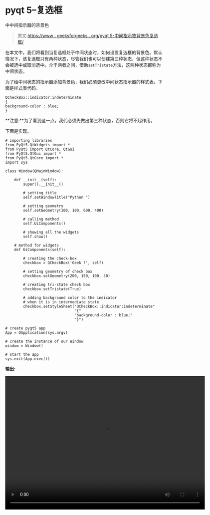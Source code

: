 # pyqt 5–复选框

中中间指示器的背景色

> 原文:[https://www . geeksforgeeks . org/pyqt 5-中间指示物背景色复选框/](https://www.geeksforgeeks.org/pyqt5-background-color-of-intermediate-indicator-in-check-box/)

在本文中，我们将看到当复选框处于中间状态时，如何设置复选框的背景色。默认情况下，该复选框只有两种状态，尽管我们也可以创建第三种状态，但这种状态不会被选中或取消选中。介于两者之间，借助`setTristate`方法，这两种状态都称为中间状态。

为了给中间状态的指示器添加背景色，我们必须更改中间状态指示器的样式表。下面是样式表代码。

```
QCheckBox::indicator:indeterminate
{
background-color : blue;
}

```

**注意:**为了看到这一点，我们必须先做出第三种状态，否则它将不起作用。

下面是实现。

```
# importing libraries
from PyQt5.QtWidgets import * 
from PyQt5 import QtCore, QtGui
from PyQt5.QtGui import * 
from PyQt5.QtCore import * 
import sys

class Window(QMainWindow):

    def __init__(self):
        super().__init__()

        # setting title
        self.setWindowTitle("Python ")

        # setting geometry
        self.setGeometry(100, 100, 600, 400)

        # calling method
        self.UiComponents()

        # showing all the widgets
        self.show()

    # method for widgets
    def UiComponents(self):

        # creating the check-box
        checkbox = QCheckBox('Geek ?', self)

        # setting geometry of check box
        checkbox.setGeometry(200, 150, 100, 30)

        # creating tri-state check box
        checkbox.setTristate(True)

        # adding background color to the indicator
        # when it is in intermediate state
        checkbox.setStyleSheet("QCheckBox::indicator:indeterminate"
                               "{"
                               "background-color : blue;"
                               "}")

# create pyqt5 app
App = QApplication(sys.argv)

# create the instance of our Window
window = Window()

# start the app
sys.exit(App.exec())
```

**输出:**

<video class="wp-video-shortcode" id="video-392063-1" width="640" height="428" preload="metadata" controls=""><source type="video/mp4" src="https://media.geeksforgeeks.org/wp-content/uploads/20200329194721/Python-29-03-2020-19_42_35.mp4?_=1">[https://media.geeksforgeeks.org/wp-content/uploads/20200329194721/Python-29-03-2020-19_42_35.mp4](https://media.geeksforgeeks.org/wp-content/uploads/20200329194721/Python-29-03-2020-19_42_35.mp4)</video>